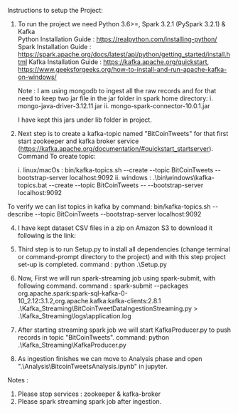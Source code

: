 Instructions to setup the Project:
1. To run the project we need Python 3.6>=, Spark 3.2.1 (PySpark 3.2.1) & Kafka <br/>
    Python Installation Guide : https://realpython.com/installing-python/
    Spark Installation Guide : https://spark.apache.org/docs/latest/api/python/getting_started/install.html
    Kafka Installation Guide : https://kafka.apache.org/quickstart, https://www.geeksforgeeks.org/how-to-install-and-run-apache-kafka-on-windows/

    Note : I am using mongodb to ingest all the raw records and for that need to keep two jar file in the jar folder in spark home directory:
            i.  mongo-java-driver-3.12.11.jar 
            ii. mongo-spark-connector-10.0.1.jar
    
    I have kept this jars under lib folder in project.

2. Next step is to create a kafka-topic named "BitCoinTweets" for that first start zookeeper and kafka broker service (https://kafka.apache.org/documentation/#quickstart_startserver).
    Command To create topic:

    i. linux/macOs : bin/kafka-topics.sh --create --topic BitCoinTweets --bootstrap-server localhost:9092
    ii. windows : .\bin\windows\kafka-topics.bat --create --topic BitCoinTweets -- --bootstrap-server localhost:9092

To verify we can list topics in kafka by command: bin/kafka-topics.sh --describe --topic BitCoinTweets --bootstrap-server localhost:9092

4. I have kept dataset CSV files in a zip on Amazon S3 to download it following is the link:
    

3. Third step is to run Setup.py to install all dependencies (change terminal or command-prompt directory to the project) and with this step project set-up is completed. 
    command : python .\Setup.py

4. Now, First we will run spark-streaming job using spark-submit, with following command.
    command : spark-submit --packages org.apache.spark:spark-sql-kafka-0-10_2.12:3.1.2,org.apache.kafka:kafka-clients:2.8.1 .\Kafka_Streaming\BitCoinTweetDataIngestionStreaming.py > .\Kafka_Streaming\logs\application.log

5. After starting streaming spark job we will start KafkaProducer.py to push records in topic "BitCoinTweets".
    command: python .\Kafka_Streaming\KafkaProducer.py

6. As ingestion finishes we can move to Analysis phase and open ".\Analysis\BitcoinTweetsAnalysis.ipynb" in  jupyter.

Notes :
1. Please stop services : zookeeper & kafka-broker
2. Please spark streaming spark job after ingestion.
